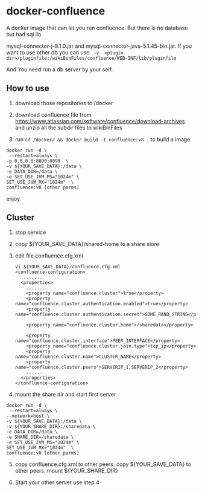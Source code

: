 # docker-confluence
A docker image that can let you run confluence. But there is no database but had sql lib 

mysql-connector-j-8.1.0.jar and mysql-connector-java-5.1.45-bin.jar. If you want to use other db you can use ` -v  <plugin dir>/pluginfile:/wikiBinFiles/confluence/WEB-INF/lib/pluginfile`

And You need run a db server by your self. 

## How to use

1.  download those repositories to /docker

2.  download confluence file from https://www.atlassian.com/software/confluence/download-archives. and unzip all the subdir files to wikiBinFiles
3. run `cd /docker/ && docker build -t confluence:v8 .` to build a image


```
docker run -d \
 --restart=always \
-p 0.0.0.0:8090:8090  \
-v ${YOUR_SAVE_DATA}:/data \
-e DATA_DIR=/data \
-e SET_USE_JVM_MS="1024m" \
SET_USE_JVM_MX="1024m"  \
confluence:v8 [other parms]
```

enjoy 

## Cluster

1. stop service

2. copy ${YOUR_SAVE_DATA}/shared-home to a share store

3. edit file confluence.cfg.xml

   ```
   vi ${YOUR_SAVE_DATA}/confluence.cfg.xml
   <confluence-configuration>
     ........
     <properties>
       ........
       <property name="confluence.cluster">true</property>
       <property name="confluence.cluster.authentication.enabled">true</property>
       <property name="confluence.cluster.authentication.secret">SOME_RAND_STRING</property>
   
       <property name="confluence.cluster.home">/sharedata</property>
   
       <property name="confluence.cluster.interface">PEER_INTERFACE</property>
       <property name="confluence.cluster.join.type">tcp_ip</property>
       <property name="confluence.cluster.name">CLUSTER_NAME</property>
       <property name="confluence.cluster.peers">SERVERIP_1,SERVERIP_2</property>
       ......
     </properties>
   </confluence-configuration>
   ```

4.  mount the share dir and start first server

   ```
   docker run -d \
    --restart=always \
   --network=host \
   -v ${YOUR_SAVE_DATA}:/data \
   -v ${YOUR_SHARE_DIR}:/sharedata \
   -e DATA_DIR=/data \
   -e SHARE_DIR=/sharedata \
   -e SET_USE_JVM_MS="1024m" \
   SET_USE_JVM_MX="1024m"  \
   confluence:v8 [other parms]
   ```

5. copy confluence.cfg.xml to other peers. copy ${YOUR_SAVE_DATA} to other peers. mount ${YOUR_SHARE_DIR}

6. Start your other server use step 4
